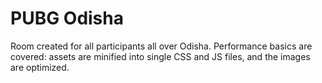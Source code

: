 # PUBG Odisha
Room created for all participants all over Odisha.
Performance basics are covered: assets are minified into single CSS and JS files, and the images are optimized.

